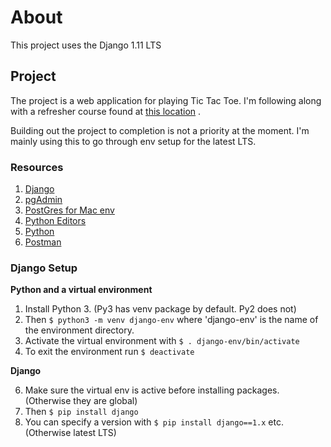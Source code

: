 # About

This project uses the Django 1.11 LTS

## Project

The project is a web application for playing Tic Tac Toe.
I'm following along with a refresher course found at [this location](https://app.pluralsight.com/library/courses/django-fundamentals-update/table-of-contents "Django Fundamentals") .  

Building out the project to completion is not a priority 
at the moment. I'm mainly using this to go through env setup
for the latest LTS.

### Resources

1. [Django](https://www.djangoproject.com/ "Django Community")
2. [pgAdmin](https://www.pgadmin.org/ "pgAdmin")
3. [PostGres for Mac env](https://postgresapp.com/ "postgresapp")
4. [Python Editors](https://wiki.python.org/moin/PythonEditors "Python Editors")
5. [Python](python.org "Python")
6. [Postman](https://www.getpostman.com/ "Postman")

### Django Setup

__Python and a virtual environment__

1. Install Python 3. (Py3 has venv package by default. Py2 does not)
2. Then `$ python3 -m venv django-env` where 'django-env' is the name of the environment directory.
3. Activate the virtual environment with `$ . django-env/bin/activate`
4. To exit the environment run `$ deactivate`

__Django__

6. Make sure the virtual env is active before installing packages. (Otherwise they are global)
7. Then `$ pip install django`
8. You can specify a version with `$ pip install django==1.x` etc. (Otherwise latest LTS)